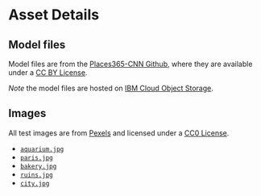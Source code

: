 # Asset Details

## Model files

Model files are from the [Places365-CNN Github](https://github.com/CSAILVision/places365), where they are available under a [CC BY License](https://creativecommons.org/licenses/by/4.0/).

_Note_ the model files are hosted on [IBM Cloud Object Storage](http://max-assets.s3-api.us-geo.objectstorage.softlayer.net/pytorch/places365/whole_resnet18_places365_python36.pth).

## Images

All test images are from [Pexels](https://www.pexels.com) and licensed under a [CC0 License](https://creativecommons.org/publicdomain/zero/1.0/).

* [`aquarium.jpg`](https://www.pexels.com/photo/black-and-gray-fish-889848/)
* [`paris.jpg`](https://www.pexels.com/photo/picture-of-eiffel-tower-338515/)
* [`bakery.jpg`](https://www.pexels.com/photo/bacon-rosemart-192933/)
* [`ruins.jpg`](https://www.pexels.com/photo/odeon-of-herodes-atticus-772686/)
* [`city.jpg`](https://www.pexels.com/photo/high-angle-view-of-cityscape-against-cloudy-sky-313782/)
